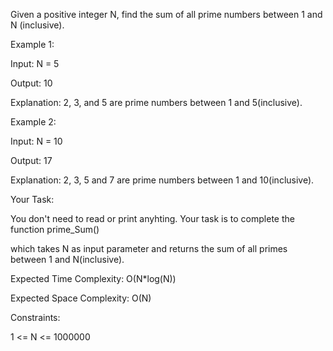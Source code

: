 Given a positive integer N, find the sum of all prime numbers between 1 and N (inclusive).
 

Example 1:

Input: N = 5

Output: 10

Explanation: 2, 3, and 5 are prime numbers between 1 and 5(inclusive).

Example 2:

Input: N = 10

Output: 17

Explanation: 2, 3, 5 and 7 are prime numbers between 1 and 10(inclusive).
 

Your Task:

You don't need to read or print anyhting. Your task is to complete the function prime_Sum() 

which takes N as input parameter and returns the sum of all primes between 1 and N(inclusive).
 

Expected Time Complexity: O(N*log(N))

Expected Space Complexity: O(N)

Constraints:

1 <= N <= 1000000

